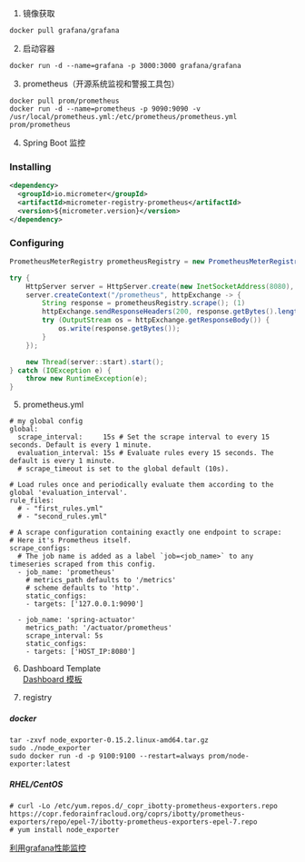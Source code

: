 1. 镜像获取
```shell
docker pull grafana/grafana
```
2. 启动容器
```shell
docker run -d --name=grafana -p 3000:3000 grafana/grafana
```
3. prometheus（开源系统监视和警报工具包）
```shell
docker pull prom/prometheus
docker run -d --name=prometheus -p 9090:9090 -v /usr/local/prometheus.yml:/etc/prometheus/prometheus.yml prom/prometheus
```
4. Spring Boot 监控
### Installing
```xml
<dependency>
  <groupId>io.micrometer</groupId>
  <artifactId>micrometer-registry-prometheus</artifactId>
  <version>${micrometer.version}</version>
</dependency>
```
### Configuring
```java
PrometheusMeterRegistry prometheusRegistry = new PrometheusMeterRegistry(PrometheusConfig.DEFAULT);

try {
    HttpServer server = HttpServer.create(new InetSocketAddress(8080), 0);
    server.createContext("/prometheus", httpExchange -> {
        String response = prometheusRegistry.scrape(); (1)
        httpExchange.sendResponseHeaders(200, response.getBytes().length);
        try (OutputStream os = httpExchange.getResponseBody()) {
            os.write(response.getBytes());
        }
    });

    new Thread(server::start).start();
} catch (IOException e) {
    throw new RuntimeException(e);
}
```
5. prometheus.yml
```properties
# my global config
global:
  scrape_interval:     15s # Set the scrape interval to every 15 seconds. Default is every 1 minute.
  evaluation_interval: 15s # Evaluate rules every 15 seconds. The default is every 1 minute.
  # scrape_timeout is set to the global default (10s).

# Load rules once and periodically evaluate them according to the global 'evaluation_interval'.
rule_files:
  # - "first_rules.yml"
  # - "second_rules.yml"

# A scrape configuration containing exactly one endpoint to scrape:
# Here it's Prometheus itself.
scrape_configs:
  # The job name is added as a label `job=<job_name>` to any timeseries scraped from this config.
  - job_name: 'prometheus'
    # metrics_path defaults to '/metrics'
    # scheme defaults to 'http'.
    static_configs:
    - targets: ['127.0.0.1:9090']

  - job_name: 'spring-actuator'
    metrics_path: '/actuator/prometheus'
    scrape_interval: 5s
    static_configs:
    - targets: ['HOST_IP:8080']
```
6. Dashboard Template  
[Dashboard 模板](https://grafana.com/dashboards?dataSource=prometheus&search=spring)

7. registry
##### docker
```shell
tar -zxvf node_exporter-0.15.2.linux-amd64.tar.gz
sudo ./node_exporter
sudo docker run -d -p 9100:9100 --restart=always prom/node-exporter:latest
```
##### RHEL/CentOS
```shell
# curl -Lo /etc/yum.repos.d/_copr_ibotty-prometheus-exporters.repo https://copr.fedorainfracloud.org/coprs/ibotty/prometheus-exporters/repo/epel-7/ibotty-prometheus-exporters-epel-7.repo
# yum install node_exporter
```
[利用grafana性能监控](http://micrometer.io/docs/registry/prometheus#_installing)
